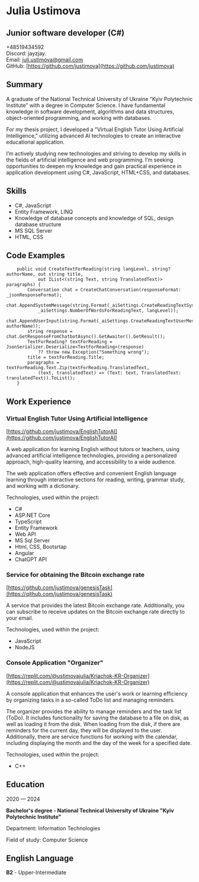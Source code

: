 # Julia Ustimova
## Junior software developer (C\#)
\+48519434592  
Discord: jayzjay.   
Email: [juli.ustimova@gmail.com](mailto:juli.ustimova@gmail.com)   
GitHub: [https://github.com/justimova](https://github.com/justimova)

## Summary

A graduate of the National Technical University of Ukraine "Kyiv Polytechnic Institute" with a degree in Computer Science. I have fundamental knowledge in software development, algorithms and data structures, object-oriented programming, and working with databases.

For my thesis project, I developed a "Virtual English Tutor Using Artificial Intelligence," utilizing advanced AI technologies to create an interactive educational application.

I’m actively studying new technologies and striving to develop my skills in the fields of artificial intelligence and web programming. I’m seeking opportunities to deepen my knowledge and gain practical experience in application development using C\#, JavaScript, HTML+CSS, and databases.

## Skills

* C\#, JavaScript  
* Entity Framework, LINQ  
* Knowledge of database concepts and knowledge of SQL, design database structure  
* MS SQL Server  
* HTML, CSS

## Code Examples

```
    public void CreateTextForReading(string langLevel, string? authorName, out string title,
			out IList<(string Text, string TranslatedText)> paragraphs) {
		Conversation chat = CreateChatConversation(responseFormat: _jsonResponseFormat);
		chat.AppendSystemMessage(string.Format(_aiSettings.CreateReadingTextSystemMessage,
			_aiSettings.NumberOfWordsForReadingText, langLevel));
		chat.AppendUserInput(string.Format(_aiSettings.CreateReadingTextUserMessage, authorName));
		string response = chat.GetResponseFromChatbotAsync().GetAwaiter().GetResult();
		TextForReading? textForReading = JsonSerializer.Deserialize<TextForReading>(response)
			?? throw new Exception("Something wrong");
		title = textForReading.Title;
		paragraphs = textForReading.Text.Zip(textForReading.TranslatedText,
			(text, translatedText) => (Text: text, TranslatedText: translatedText)).ToList();
    }
```

## Work Experience

### Virtual English Tutor Using Artificial Intelligence

[https://github.com/justimova/EnglishTutorAI](https://github.com/justimova/EnglishTutorAI) 

A web application for learning English without tutors or teachers, using advanced artificial intelligence technologies, providing a personalized approach, high-quality learning, and accessibility to a wide audience.

The web application offers effective and convenient English language learning through interactive sections for reading, writing, grammar study, and working with a dictionary.

Technologies, used within the project: 

* C\#  
* ASP.NET Core  
* TypeScript  
* Entity Framework  
* Web API  
* MS Sql Server  
* Html, CSS, Bootsrtap  
* Angular  
* ChatGPT API

### Service for obtaining the Bitcoin exchange rate

[https://github.com/justimova/genesisTask](https://github.com/justimova/genesisTask) 

A service that provides the latest Bitcoin exchange rate. Additionally, you can subscribe to receive updates on the Bitcoin exchange rate directly to your email.

Technologies, used within the project: 

* JavaScript  
* NodeJS

### Console Application "Organizer"

[https://replit.com/@ustimovajulia/Kriachok-KR-Organizer](https://replit.com/@ustimovajulia/Kriachok-KR-Organizer) 

A console application that enhances the user's work or learning efficiency by organizing tasks in a so-called ToDo list and managing reminders.

The organizer provides the ability to manage reminders and the task list (ToDo). It includes functionality for saving the database to a file on disk, as well as loading it from the disk. When loading from the disk, if there are reminders for the current day, they will be displayed to the user. Additionally, there are service functions for working with the calendar, including displaying the month and the day of the week for a specified date.

Technologies, used within the project: 

* С++

## Education

2020 — 2024

**Bachelor's degree \- National Technical University of Ukraine "Kyiv Polytechnic Institute"**

Department: Information Technologies

Field of study: Computer Science

## English Language
**B2** \- Upper-Intermediate

